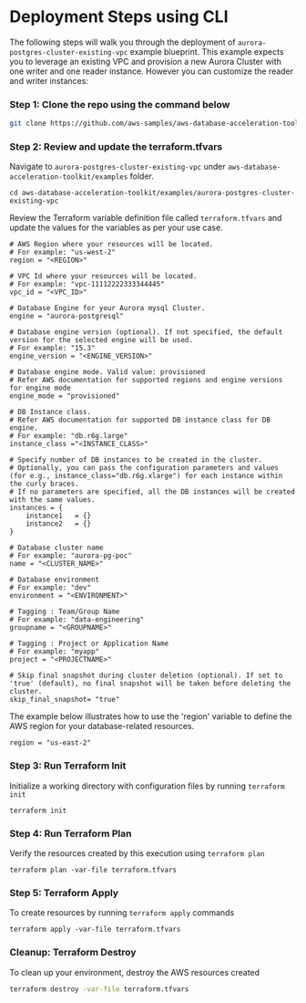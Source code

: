 # Deployment Steps using CLI

The following steps will walk you through the deployment of `aurora-postgres-cluster-existing-vpc` example blueprint. This example expects you to leverage an existing VPC and provision a new Aurora Cluster with one writer and one reader instance. However you can customize the reader and writer instances:

### Step 1: Clone the repo using the command below

```sh
git clone https://github.com/aws-samples/aws-database-acceleration-toolkit.git
```

### Step 2: Review and update the terraform.tfvars
Navigate to `aurora-postgres-cluster-existing-vpc` under `aws-database-acceleration-toolkit/examples` folder. 

```shell script
cd aws-database-acceleration-toolkit/examples/aurora-postgres-cluster-existing-vpc
```
Review the Terraform variable definition file called `terraform.tfvars` and update the values for the variables as per your use case. 

```
# AWS Region where your resources will be located.
# For example: "us-west-2"
region = "<REGION>"

# VPC Id where your resources will be located. 
# For example: "vpc-11112222333344445"
vpc_id = "<VPC_ID>"

# Database Engine for your Aurora mysql Cluster.
engine = "aurora-postgresql"

# Database engine version (optional). If not specified, the default version for the selected engine will be used.
# For example: "15.3"  
engine_version = "<ENGINE_VERSION>"

# Database engine mode. Valid value: provisioned
# Refer AWS documentation for supported regions and engine versions for engine mode 
engine_mode = "provisioned"

# DB Instance class. 
# Refer AWS documentation for supported DB instance class for DB engine.
# For example: "db.r6g.large"  
instance_class ="<INSTANCE_CLASS>"

# Specify number of DB instances to be created in the cluster.
# Optionally, you can pass the configuration parameters and values (for e.g., instance_class="db.r6g.xlarge") for each instance within the curly braces.
# If no parameters are specified, all the DB instances will be created with the same values.
instances = {
    instance1   = {}
    instance2   = {}
}

# Database cluster name
# For example: "aurora-pg-poc"  
name = "<CLUSTER_NAME>"

# Database environment
# For example: "dev"  
environment = "<ENVIRONMENT>"

# Tagging : Team/Group Name
# For example: "data-engineering"  
groupname = "<GROUPNAME>"

# Tagging : Project or Application Name
# For example: "myapp"  
project = "<PROJECTNAME>"

# Skip final snapshot during cluster deletion (optional). If set to 'true' (default), no final snapshot will be taken before deleting the cluster.
skip_final_snapshot= "true"

```
The example below illustrates how to use the 'region' variable to define the AWS region for your database-related resources.
```shell script
region = "us-east-2"
```

### Step 3: Run Terraform Init
Initialize a working directory with configuration files by running `terraform init` 

```shell script
terraform init
```

### Step 4: Run Terraform Plan
Verify the resources created by this execution using `terraform plan`

```shell script
terraform plan -var-file terraform.tfvars
```

### Step 5: Terraform Apply
To create resources by running `terraform apply` commands

```shell script
terraform apply -var-file terraform.tfvars
```

### Cleanup: Terraform Destroy

To clean up your environment, destroy the AWS resources created 

```sh
terraform destroy -var-file terraform.tfvars
```
